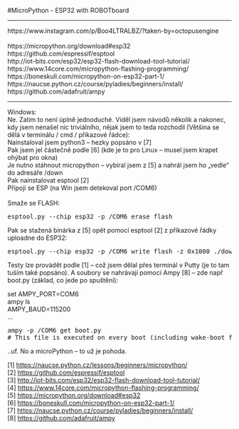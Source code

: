 #MicroPython - ESP32 with ROBOTboard
<hr />
https://www.instagram.com/p/Boo4LTRALBZ/?taken-by=octopusengine
<br /><br />
https://micropython.org/download#esp32<br />
https://github.com/espressif/esptool<br />
http://iot-bits.com/esp32/esp32-flash-download-tool-tutorial/<br />
https://www.14core.com/micropython-flashing-programming/<br />
https://boneskull.com/micropython-on-esp32-part-1/<br />
https://naucse.python.cz/course/pyladies/beginners/install/<br />
https://github.com/adafruit/ampy<br />
<hr />
Windows:<br />
Ne. Zatím to není úplně jednoduché. Viděl jsem návodů několik a nakonec, kdy jsem nenašel nic triviálního, nějak jsem to teda rozchodil (Většina se dělá v terminálu / cmd / příkazové řádce):<br />
Nainstaloval jsem python3 – hezky popsáno v [7]<br />
Pak jsem jel částečně podle [6] (kde je to pro Linux – musel jsem krapet ohýbat pro okna)<br />
Je nutno stáhnout micropython – vybíral jsem z [5] a nahrál jsem ho „vedle“ do adresáře /down<br />
Pak nainstalovat esptool [2]<br />
Připojí se ESP (na Win jsem detekoval port /COM6)<br />
<br />
Smaže se FLASH:
<pre>esptool.py --chip esp32 -p /COM6 erase_flash</pre>
Pak se stažená binárka z  [5] opět pomocí esptool  [2] z příkazové řádky uploadne do ESP32:
<pre>esptool.py --chip esp32 -p /COM6 write_flash -z 0x1000 ./down/esp32-20180821-v1.9.4-479-g828f771e3.bin</pre>
Testy lze provádět podle  [1] – což jsem dělal přes terminál v Putty (je to tam tuším také popsáno).
A soubory se nahrávají pomocí Ampy [8] – zde např boot.py (základ, co jede po spuštění):<br />

set AMPY_PORT=COM6<br />
ampy ls<br />
AMPY_BAUD=115200<br />
...
<pre>
ampy -p /COM6 get boot.py
# This file is executed on every boot (including wake-boot from deepsleep)
</pre>
..uf. No a microPython – to už je pohoda.

[1] https://naucse.python.cz/lessons/beginners/micropython/<br />
[2] https://github.com/espressif/esptool<br />
[3] http://iot-bits.com/esp32/esp32-flash-download-tool-tutorial/<br />
[4] https://www.14core.com/micropython-flashing-programming/<br />
[5] https://micropython.org/download#esp32<br />
[6] https://boneskull.com/micropython-on-esp32-part-1/<br />
[7] https://naucse.python.cz/course/pyladies/beginners/install/<br />
[8] https://github.com/adafruit/ampy<br />
